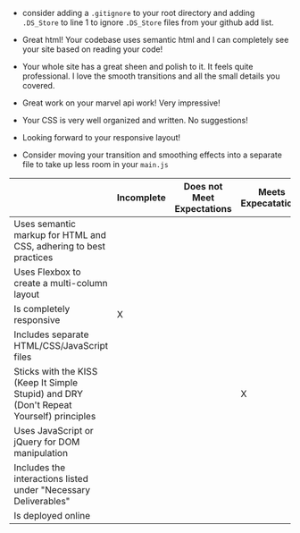 - consider adding a `.gitignore` to your root directory and adding `.DS_Store` to line 1 to ignore `.DS_Store` files from your github add list.

- Great html! Your codebase uses semantic html and I can completely see your site based on reading your code!

- Your whole site has a great sheen and polish to it. It feels quite professional.  I love the smooth transitions and all the small details you covered.

- Great work on your marvel api work! Very impressive!

- Your CSS is very well organized and written. No suggestions!

- Looking forward to your responsive layout!

- Consider moving your transition and smoothing effects into a separate file to take up less room in your `main.js`


<table>
<thead>
<tr>
<th></th>
<th>Incomplete</th>
<th>Does not Meet Expectations</th>
<th>Meets Expecatations</th>
<th>Exceeds Expectations</th>
</tr>
</thead>
<tbody>
<tr>
<td>Uses semantic markup for HTML and CSS, adhering to best practices</td>
<td></td>
<td></td>
<td></td>
<td>X</td>
</tr>
<tr>
<td>Uses Flexbox to create a multi-column layout</td>
<td></td>
<td></td>
<td></td>
<td>X</td>
</tr>
<tr>
<td>Is completely responsive</td>
<td>X</td>
<td></td>
<td></td>
<td></td>
</tr>
<tr>
<td>Includes separate HTML/CSS/JavaScript files</td>
<td></td>
<td></td>
<td></td>
<td>X</td>
</tr>
<tr>
<td>Sticks with the KISS (Keep It Simple Stupid) and DRY (Don't Repeat Yourself) principles</td>
<td></td>
<td></td>
<td>X</td>
<td></td>
</tr>
<tr>
<td>Uses JavaScript or jQuery for DOM manipulation</td>
<td></td>
<td></td>
<td></td>
<td>X</td>
</tr>
<tr>
<td>Includes the interactions listed under "Necessary Deliverables"</td>
<td></td>
<td></td>
<td></td>
<td>X</td>
</tr>
<tr>
<td>Is deployed online</td>
<td></td>
<td></td>
<td></td>
<td>X</td>
</tr></tbody></table>
